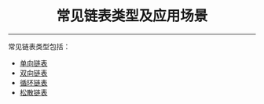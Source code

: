 # <center>常见链表类型及应用场景
---

常见链表类型包括：
* [单向链表](./01-单向链表.md)
* [双向链表](./02-双向链表.md)
* [循环链表](./03-循环链表.md)
* [松散链表](./04-松散链表.md)